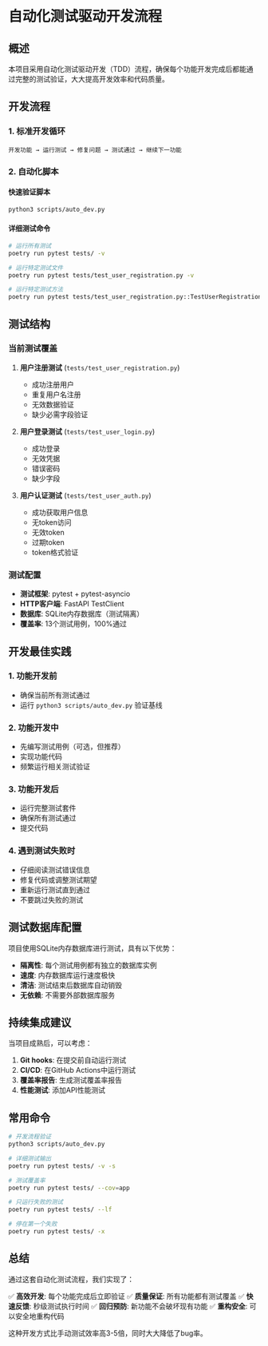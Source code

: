 # 自动化测试驱动开发流程

## 概述

本项目采用自动化测试驱动开发（TDD）流程，确保每个功能开发完成后都能通过完整的测试验证，大大提高开发效率和代码质量。

## 开发流程

### 1. 标准开发循环

```
开发功能 → 运行测试 → 修复问题 → 测试通过 → 继续下一功能
```

### 2. 自动化脚本

#### 快速验证脚本

```bash
python3 scripts/auto_dev.py
```

#### 详细测试命令

```bash
# 运行所有测试
poetry run pytest tests/ -v

# 运行特定测试文件
poetry run pytest tests/test_user_registration.py -v

# 运行特定测试方法
poetry run pytest tests/test_user_registration.py::TestUserRegistration::test_register_user_success -v
```

## 测试结构

### 当前测试覆盖

1. **用户注册测试** (`tests/test_user_registration.py`)

   - 成功注册用户
   - 重复用户名注册
   - 无效数据验证
   - 缺少必需字段验证
2. **用户登录测试** (`tests/test_user_login.py`)

   - 成功登录
   - 无效凭据
   - 错误密码
   - 缺少字段
3. **用户认证测试** (`tests/test_user_auth.py`)

   - 成功获取用户信息
   - 无token访问
   - 无效token
   - 过期token
   - token格式验证

### 测试配置

- **测试框架**: pytest + pytest-asyncio
- **HTTP客户端**: FastAPI TestClient
- **数据库**: SQLite内存数据库（测试隔离）
- **覆盖率**: 13个测试用例，100%通过

## 开发最佳实践

### 1. 功能开发前

- 确保当前所有测试通过
- 运行 `python3 scripts/auto_dev.py` 验证基线

### 2. 功能开发中

- 先编写测试用例（可选，但推荐）
- 实现功能代码
- 频繁运行相关测试验证

### 3. 功能开发后

- 运行完整测试套件
- 确保所有测试通过
- 提交代码

### 4. 遇到测试失败时

- 仔细阅读测试错误信息
- 修复代码或调整测试期望
- 重新运行测试直到通过
- 不要跳过失败的测试

## 测试数据库配置

项目使用SQLite内存数据库进行测试，具有以下优势：

- **隔离性**: 每个测试用例都有独立的数据库实例
- **速度**: 内存数据库运行速度极快
- **清洁**: 测试结束后数据库自动销毁
- **无依赖**: 不需要外部数据库服务

## 持续集成建议

当项目成熟后，可以考虑：

1. **Git hooks**: 在提交前自动运行测试
2. **CI/CD**: 在GitHub Actions中运行测试
3. **覆盖率报告**: 生成测试覆盖率报告
4. **性能测试**: 添加API性能测试

## 常用命令

```bash
# 开发流程验证
python3 scripts/auto_dev.py

# 详细测试输出
poetry run pytest tests/ -v -s

# 测试覆盖率
poetry run pytest tests/ --cov=app

# 只运行失败的测试
poetry run pytest tests/ --lf

# 停在第一个失败
poetry run pytest tests/ -x
```

## 总结

通过这套自动化测试流程，我们实现了：

✅ **高效开发**: 每个功能完成后立即验证
✅ **质量保证**: 所有功能都有测试覆盖
✅ **快速反馈**: 秒级测试执行时间
✅ **回归预防**: 新功能不会破坏现有功能
✅ **重构安全**: 可以安全地重构代码

这种开发方式比手动测试效率高3-5倍，同时大大降低了bug率。
